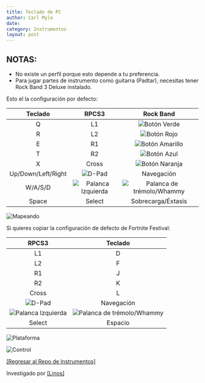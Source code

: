 ```yaml
---
title: Teclado de PC
author: Carl Mylo
date: 
category: Instrumentos
layout: post
---
```


## NOTAS:

* No existe un perfil porque esto depende a tu preferencia.
* Para jugar partes de instrumento como guitarra (Padtar), necesitas tener Rock Band 3 Deluxe instalado.


Esto el la configuración por defecto:

| **Teclado**          | **RPCS3**          | **Rock Band** |
|:------------------:|:------------------:|:---------------------:|
| Q | L1 | ![Botón Verde](https://raw.githubusercontent.com/hmxmilohax/rb3-pc/main/assets/images/btns/gtrs/gf.png "Botón Verde") |
| R | L2 | ![Botón Rojo](https://raw.githubusercontent.com/hmxmilohax/rb3-pc/main/assets/images/btns/gtrs/rf.png "Botón Rojo") |
| E | R1 | ![Botón Amarillo](https://raw.githubusercontent.com/hmxmilohax/rb3-pc/main/assets/images/btns/gtrs/yf.png "Botón Amarillo") |
| T | R2 | ![Botón Azul](https://raw.githubusercontent.com/hmxmilohax/rb3-pc/main/assets/images/btns/gtrs/bf.png "Botón Azul") |
| X | Cross | ![Botón Naranja](https://raw.githubusercontent.com/hmxmilohax/rb3-pc/main/assets/images/btns/gtrs/of.png "Botón Naranja") |
| Up/Down/Left/Right | ![D-Pad](https://raw.githubusercontent.com/hmxmilohax/rb3-pc/main/assets/images/btns/ctrls/ps4/dp.png "D-Pad") | Navegación |
| W/A/S/D | ![Palanca Izquierda](https://raw.githubusercontent.com/hmxmilohax/rb3-pc/main/assets/images/btns/ctrls/ps4/ls.png "Palanca Izquierda") | ![Palanca de trémolo/Whammy](https://raw.githubusercontent.com/hmxmilohax/rb3-pc/main/assets/images/btns/gtrs/wb.png "Palanca de trémolo/Whammy") |
| Space | Select | Sobrecarga/Éxtasis |

![Mapeando](https://raw.githubusercontent.com/hmxmilohax/rb3-pc/main/assets/images/instruments/pckeyboardmapping.png "Mapeando") 


Si quieres copiar la configuración de defecto de Fortnite Festival:

| **RPCS3**          | **Teclado** |
|:------------------:|:---------------------:|
| L1 | D |
| L2 | F |
| R1 | J |
| R2 | K |
| Cross | L |
| ![D-Pad](https://raw.githubusercontent.com/hmxmilohax/rb3-pc/main/assets/images/btns/ctrls/ps4/dp.png "D-Pad") | Navegación |
| ![Palanca Izquierda](https://raw.githubusercontent.com/hmxmilohax/rb3-pc/main/assets/images/btns/ctrls/ps4/ls.png "Palanca Izquierda") | ![Palanca de trémolo/Whammy](https://raw.githubusercontent.com/hmxmilohax/rb3-pc/main/assets/images/btns/gtrs/wb.png "Palanca de trémolo/Whammy") |
| Select | Espacio  |


![Plataforma](https://raw.githubusercontent.com/hmxmilohax/rb3-pc/main/assets/images/instruments/pc.png "Plataforma") 

![Control](https://raw.githubusercontent.com/hmxmilohax/rb3-pc/main/assets/images/instruments/pckeyboardcontroller.png "Control") 

[[Regresar al Repo de Instrumentos]](https://hmxmilohax.github.io/rb3-pc/english/instrumentrepo/#instrument-list)

Investigado por [[Linos]](https://www.youtube.com/@LinosMelendi)